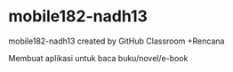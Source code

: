 # mobile182-nadh13
mobile182-nadh13 created by GitHub Classroom
+Rencana

Membuat aplikasi untuk baca buku/novel/e-book
